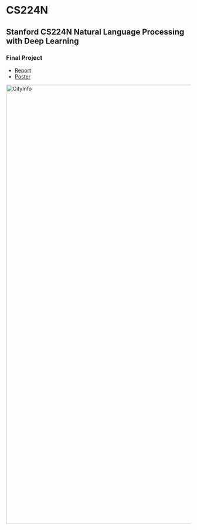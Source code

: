 # CS224N
## Stanford CS224N Natural Language Processing with Deep Learning

### Final Project
- [Report](project/report/report.pdf)
- [Poster](project/poster/poster.pdf)
<img src="project/poster/poster.png" width="1200" alt="CityInfo"/>
